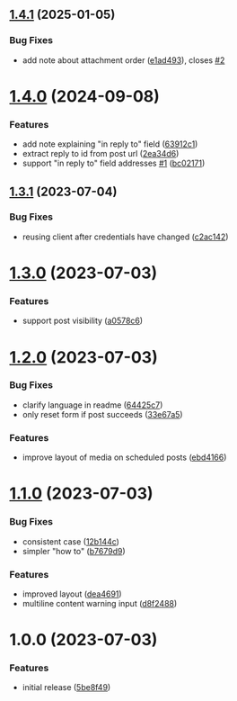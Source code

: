 ## [1.4.1](https://github.com/seleb/mastodon-post-scheduler/compare/v1.4.0...v1.4.1) (2025-01-05)


### Bug Fixes

* add note about attachment order ([e1ad493](https://github.com/seleb/mastodon-post-scheduler/commit/e1ad493bce483d30bd0b11ece819c3ec260e794d)), closes [#2](https://github.com/seleb/mastodon-post-scheduler/issues/2)

# [1.4.0](https://github.com/seleb/mastodon-post-scheduler/compare/v1.3.1...v1.4.0) (2024-09-08)


### Features

* add note explaining "in reply to" field ([63912c1](https://github.com/seleb/mastodon-post-scheduler/commit/63912c19a7c88bb0b8a427ee09d59920b9d1e248))
* extract reply to id from post url ([2ea34d6](https://github.com/seleb/mastodon-post-scheduler/commit/2ea34d623f8fcd0919e5f78c408cf768b88694f1))
* support "in reply to" field addresses [#1](https://github.com/seleb/mastodon-post-scheduler/issues/1) ([bc02171](https://github.com/seleb/mastodon-post-scheduler/commit/bc02171e31463134bede9de5c8b8cb6e467e84eb))

## [1.3.1](https://github.com/seleb/mastodon-post-scheduler/compare/v1.3.0...v1.3.1) (2023-07-04)


### Bug Fixes

* reusing client after credentials have changed ([c2ac142](https://github.com/seleb/mastodon-post-scheduler/commit/c2ac14260d17431a80a8d1a3922831e2b422832a))

# [1.3.0](https://github.com/seleb/mastodon-post-scheduler/compare/v1.2.0...v1.3.0) (2023-07-03)


### Features

* support post visibility ([a0578c6](https://github.com/seleb/mastodon-post-scheduler/commit/a0578c644ac1a01025349cd9eac777c16b858669))

# [1.2.0](https://github.com/seleb/mastodon-post-scheduler/compare/v1.1.0...v1.2.0) (2023-07-03)


### Bug Fixes

* clarify language in readme ([64425c7](https://github.com/seleb/mastodon-post-scheduler/commit/64425c7c9ccb84181d2fce02f4d0beee1da8127f))
* only reset form if post succeeds ([33e67a5](https://github.com/seleb/mastodon-post-scheduler/commit/33e67a577a0cdbedd32132ad5672075ac4ae86bc))


### Features

* improve layout of media on scheduled posts ([ebd4166](https://github.com/seleb/mastodon-post-scheduler/commit/ebd4166f91fc2ff5d13f9226f08da155d76e6f7f))

# [1.1.0](https://github.com/seleb/mastodon-post-scheduler/compare/v1.0.0...v1.1.0) (2023-07-03)


### Bug Fixes

* consistent case ([12b144c](https://github.com/seleb/mastodon-post-scheduler/commit/12b144cb5e5a9c6842780a13a990f03b16aaab44))
* simpler "how to" ([b7679d9](https://github.com/seleb/mastodon-post-scheduler/commit/b7679d94bb0bbbe97884da3eaae2e1b8c48b5125))


### Features

* improved layout ([dea4691](https://github.com/seleb/mastodon-post-scheduler/commit/dea46918e8620c6c673b86c98d5c9333e6a3db31))
* multiline content warning input ([d8f2488](https://github.com/seleb/mastodon-post-scheduler/commit/d8f2488d11b9056ea6909af459dfc084f9ebe94f))

# 1.0.0 (2023-07-03)


### Features

* initial release ([5be8f49](https://github.com/seleb/mastodon-post-scheduler/commit/5be8f49039b92cc15064f69b3330840559c3c9f5))
